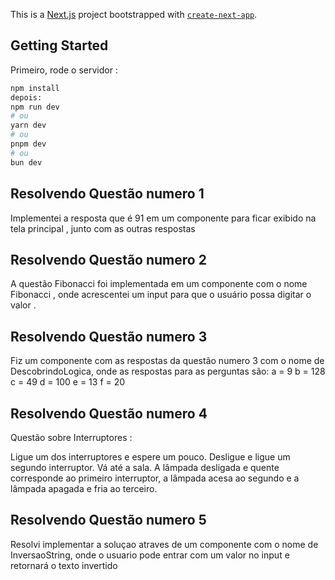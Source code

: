This is a [Next.js](https://nextjs.org/) project bootstrapped with [`create-next-app`](https://github.com/vercel/next.js/tree/canary/packages/create-next-app).

## Getting Started

Primeiro, rode o servidor :

```bash
npm install
depois:
npm run dev
# ou
yarn dev
# ou
pnpm dev
# ou
bun dev
```

## Resolvendo Questão numero 1
Implementei a resposta que é 91 em um componente para ficar exibido na tela principal , junto com as outras respostas 
## Resolvendo Questão numero 2
A questão Fibonacci foi implementada em um componente com o nome Fibonacci , onde acrescentei um input para que o usuário possa digitar o valor .
## Resolvendo Questão numero 3
Fiz um componente com as respostas da questão numero 3 com o nome de DescobrindoLogica, onde as respostas para as perguntas são:
a = 9
b = 128
c = 49
d = 100
e = 13
f = 20

## Resolvendo Questão numero 4
 Questão sobre Interruptores : 

Ligue um dos interruptores e espere um pouco. Desligue e ligue um segundo interruptor. Vá até a sala. A lâmpada desligada e quente corresponde ao primeiro interruptor, a lâmpada acesa ao segundo e a lâmpada apagada e fria ao terceiro.
## Resolvendo Questão numero 5
 Resolvi implementar a soluçao atraves de um componente com o nome de  InversaoString, onde o usuario pode entrar com um valor no input e retornará o texto invertido




